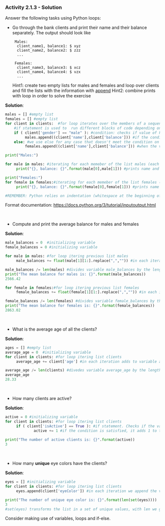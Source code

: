### Activity 2.1.3 - Solution

Answer the following tasks using Python loops:

- Go through the bank clients and print their name and their balance separately. The output should look like

  ```shell
   Males:
    client_name1, balance1: $ xyz
    client_name2, balance2: $ zzz
    ...

   Females:
    client_name3, balance3: $ xcz
    client_name4, balance4: $ vzx
    ...
   ```

   Hint1: create two empty lists for males and females and loop over clients and fill the lists with the information with [append](https://www.w3schools.com/python/ref_list_append.asp)
   Hint2: combine prints with loop in order to solve the exercise

**Solution**:

```python
males = [] #empty list
females = [] #empty list
for client in clients:  #for loop iterates over the members of a sequence. (client: each member of list clients)
    #if statement is used to  run different blocks of code depending on a condition. 
    if ( client['gender'] == "male" ): #condition: checks if value of key 'gender' is equal to 'male' 
         males.append((client['name'],client['balance'])) #if the condition is satisfied appends a tuple with name and balance of the client to list males
    else: #we use else for any case that doesn't meet the condition on the if or elif statements
         females.append((client['name'],client['balance'])) #when the value of 'gender' is not equal to 'male' appends a tuple with name and balance of the client to list males

print("Males:")

for male in males: #iterating for each memeber of the list males (each member is a tuple with two strings: name and balance of a client)
     print("{}, balance: {}".format(male[0],male[1])) #prints name and balance of each cliente in males list

print("Females:")
for female in females:#iterating for each memeber of the list females (each member is a tuple with two strings: name and balance of a client)
     print("{}, balance: {}".format(female[0],female[1])) #prints name and balance of each cliente in males list

#REMEMBER: Python relies on indentation (whitespace at the beginning of a line) to define scope in the code. 
```
Format documentation: https://docs.python.org/3/tutorial/inputoutput.html

<br>

- Compute and print the average balance for males and females

**Solution**:

```python
male_balances = 0  #initializing variable
female_balances = 0 #initializing variable

for male in males: #for loop itering previous list males
     male_balances += float(male[1][1:].replace(",","")) #in each iteration adds to variable male_balances the balance of each male client

male_balances /= len(males) #divides variable male_balances by the length of males and stores the result in male_balances
print("The mean balance for males is: {}".format(male_balances))
2566.42

for female in females:#for loop itering previous list females
     female_balances += float(female[1][1:].replace(",","")) #in each iteration adds to variable female_balances the balance of each male client

female_balances /= len(females) #divides variable female_balances by the length of females and stores the result in female_balances
print("The mean balance for females is: {}".format(female_balances))
2863.02
```

<br>

- What is the average age of all the clients?

**Solution**:

```python
ages = [] #empty list
average_age = 0  #initializing variable
for client in clients: #for loop itering list clients
     average_age += client['age'] #in each iteration adds to variable average_age the age of each client and stores the result in the variable

average_age /= len(clients) #divedes variable average_age by the length of the list clients and stores the result in the variable
average_age
28.33
```

<br>

- How many clients are active?

**Solution**:

```python
active = 0 #initializing variable
for client in clients: #for loop itering list clients
     if ( client['isActive'] == True ): #if statement. Checks if the value of the cliente status 'isActive' is True
             active += 1 #if the condition is satisfied, it adds 1 to the variable active and stores the result in the variable
                
print("The number of active clients is: {}".format(active))
3
```

<br>

- How many **unique** eye colors have the clients?

**Solution**:

```python
eyes = [] #initializing variable
for client in clients: #for loop itering list clients
     eyes.append(client['eyeColor']) #in each iteration we append the value of 'eyeColor' of each client en eyes list

print("The number of unique eye color is: {}".format(len(set(eyes)))) 
3
#set(eyes) transforms the list in a set of unique values, with len we get number of elements of the list
```

Consider making use of variables, loops and if-else.



